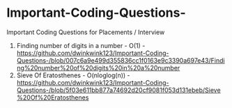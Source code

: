 # Important-Coding-Questions-
Important Coding Questions for Placements / Interview 

1. Finding number of digits in a number - O(1) - https://github.com/dwinkwink123/Important-Coding-Questions-/blob/007c6a9e499d355836cc1f0163e9c3390a697e43/Finding%20number%20of%20digits%20in%20a%20number
2. Sieve Of Eratosthenes - O(nloglog(n)) - https://github.com/dwinkwink123/Important-Coding-Questions-/blob/5f03e611bb877a74692d20cf9081f053d131ebeb/Sieve%20Of%20Eratosthenes
